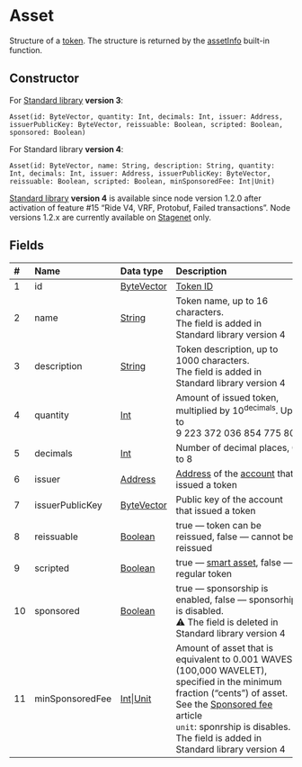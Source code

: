# Asset

Structure of a [token](/en/blockchain/token). The structure is returned by the [assetInfo](/en/ride/functions/built-in-functions/blockchain-functions#assetinfo) built-in function.

## Constructor

For [Standard library](/en/ride/script/standard-library) **version 3**:

``` ride
Asset(id: ByteVector, quantity: Int, decimals: Int, issuer: Address, issuerPublicKey: ByteVector, reissuable: Boolean, scripted: Boolean, sponsored: Boolean)
```

For Standard library **version 4**:

``` ride
Asset(id: ByteVector, name: String, description: String, quantity: Int, decimals: Int, issuer: Address, issuerPublicKey: ByteVector, reissuable: Boolean, scripted: Boolean, minSponsoredFee: Int|Unit)
```

[Standard library](/en/ride/script/standard-library) **version 4** is available since node version 1.2.0 after activation of feature #15 “Ride V4, VRF, Protobuf, Failed transactions”. Node versions 1.2.x are currently available on [Stagenet](/en/blockchain/blockchain-network/stage-network) only.

## Fields

|   #   | Name | Data type | Description |
| :--- | :--- | :--- | :--- |
| 1 | id | [ByteVector](/en/ride/data-types/byte-vector) | [Token ID](/en/blockchain/token/token-id) |
| 2 | name | [String](/en/ride/data-types/string) | Token name, up to 16 characters.<br>The field is added in Standard library version 4 |
| 3 | description | [String](/en/ride/data-types/string) | Token description, up to 1000 characters.<br>The field is added in Standard library version 4 |
| 4 | quantity | [Int](/en/ride/data-types/int) | Amount of issued token, multiplied by 10<sup>decimals</sup>. Up to 9&nbsp;223&nbsp;372&nbsp;036&nbsp;854&nbsp;775&nbsp;806 |
| 5 | decimals | [Int](/en/ride/data-types/int) | Number of decimal places, 0 to 8 |
| 6 | issuer | [Address](/en/ride/structures/common-structures/address) | [Address](/en/blockchain/account/address) of the [account](/en/blockchain/account) that issued a token |
| 7 | issuerPublicKey | [ByteVector](/en/ride/data-types/byte-vector) | Public key of the account that issued a token |
| 8 | reissuable | [Boolean](/en/ride/data-types/boolean) | true — token can be reissued, false — cannot be reissued |
| 9 | scripted | [Boolean](/en/ride/data-types/boolean) | true — [smart asset](/en/building-apps/smart-contracts/what-is-smart-asset), false — regular token |
| 10 | sponsored | [Boolean](/en/ride/data-types/boolean) | true — sponsorship is enabled, false — sponsorhip is disabled.<br>:warning: The field is deleted in Standard library version 4 |
| 11 | minSponsoredFee | [Int](/ru/ride/data-types/int)&#124;[Unit](/ru/ride/data-types/unit) | Amount of asset that is equivalent to 0.001 WAVES (100,000 WAVELET), specified in the minimum fraction (“cents”) of asset. See the [Sponsored fee](/en/blockchain/waves-protocol/sponsored-fee) article<br>`unit`: sponrship is disables.<br>The field is added in Standard library version 4 |
